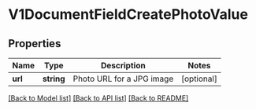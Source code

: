 # V1DocumentFieldCreatePhotoValue

## Properties
Name | Type | Description | Notes
------------ | ------------- | ------------- | -------------
**url** | **string** | Photo URL for a JPG image | [optional] 

[[Back to Model list]](../README.md#documentation-for-models) [[Back to API list]](../README.md#documentation-for-api-endpoints) [[Back to README]](../README.md)


